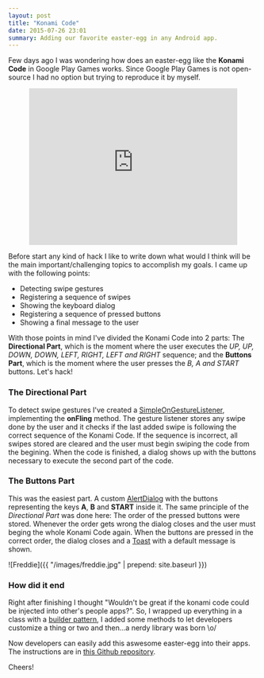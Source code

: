 ```yaml
---
layout: post
title: "Konami Code"
date: 2015-07-26 23:01
summary: Adding our favorite easter-egg in any Android app.
---
```


Few days ago I was wondering how does an easter-egg like the **Konami Code** in Google Play Games works. Since Google Play Games is not open-source I had no option but trying to reproduce it by myself.

<center><iframe width="420" height="315" src="https://www.youtube.com/embed/59xCH_1CAPc" frameborder="0" allowfullscreen></iframe></center>

Before start any kind of hack I like to write down what would I think will be the main important/challenging topics to accomplish my goals. I came up with the following points:

- Detecting swipe gestures
- Registering a sequence of swipes
- Showing the keyboard dialog
- Registering a sequence of pressed buttons
- Showing a final message to the user

With those points in mind I've divided the Konami Code into 2 parts: The **Directional Part**, which is the moment where the user executes the *UP, UP, DOWN, DOWN, LEFT, RIGHT, LEFT and RIGHT* sequence; and the **Buttons Part**, which is the moment where the user presses the *B, A and START* buttons. Let's hack!

### The Directional Part
To detect swipe gestures I've created a [SimpleOnGestureListener](http://developer.android.com/reference/android/view/GestureDetector.SimpleOnGestureListener.html), implementing the **onFling** method. The gesture listener stores any swipe done by the user and it checks if the last added swipe is following the correct sequence of the Konami Code. If the sequence is incorrect, all swipes stored are cleared and the user must begin swiping the code from the begining. When the code is finished, a dialog shows up with the buttons necessary to execute the second part of the code.

### The Buttons Part
This was the easiest part. A custom [AlertDialog](http://developer.android.com/reference/android/app/AlertDialog.html) with the buttons representing the keys **A**, **B** and **START** inside it. The same principle of the *Directional Part* was done here: The order of the pressed buttons were stored. Whenever the order gets wrong the dialog closes and the user must beging the whole Konami Code again. When the buttons are pressed in the correct order, the dialog closes and a [Toast](http://developer.android.com/reference/android/widget/Toast.html) with a default message is shown.

![Freddie]({{ "/images/freddie.jpg" | prepend: site.baseurl }})

### How did it end
Right after finishing I thought "Wouldn't be great if the konami code could be injected into other's people apps?". So, I wrapped up everything in a class with a [builder pattern](https://en.wikipedia.org/wiki/Builder_pattern), I added some methods to let developers customize a thing or two and then...a nerdy library was born \o/

Now developers can easily add this aswesome easter-egg into their apps. The instructions are in [this Github repository](https://github.com/thiagokimo/KonamiCode).

Cheers!
